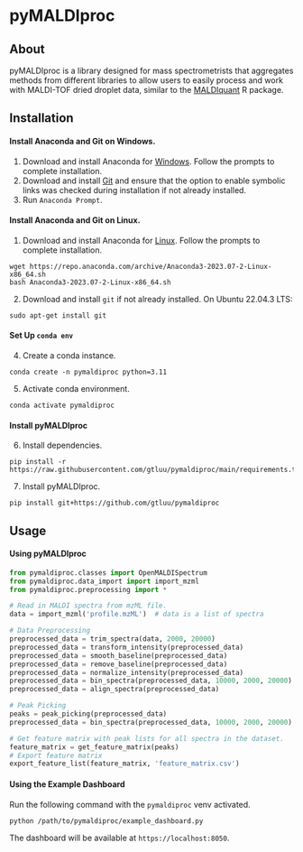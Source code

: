 # pyMALDIproc

## About

pyMALDIproc is a library designed for mass spectrometrists that aggregates methods from different libraries to allow 
users to easily process and work with MALDI-TOF dried droplet data, similar to the [MALDIquant](https://cran.r-project.org/web/packages/MALDIquant/index.html) R package.

## Installation

#### Install Anaconda and Git on Windows.

1. Download and install Anaconda for [Windows](https://repo.anaconda.com/archive/Anaconda3-2021.11-Windows-x86_64.exe). 
Follow the prompts to complete installation.
2. Download and install [Git](https://git-scm.com/downloads) and ensure that the option to enable symbolic links was 
checked during installation if not already installed.
3. Run ```Anaconda Prompt```.

#### Install Anaconda and Git on Linux.

1. Download and install Anaconda for [Linux](https://repo.anaconda.com/archive/Anaconda3-2023.07-2-Linux-x86_64.sh). 
Follow the prompts to complete installation.
```
wget https://repo.anaconda.com/archive/Anaconda3-2023.07-2-Linux-x86_64.sh
bash Anaconda3-2023.07-2-Linux-x86_64.sh
```
2. Download and install ```git``` if not already installed. On Ubuntu 22.04.3 LTS:
```
sudo apt-get install git
```

#### Set Up ```conda env```

4. Create a conda instance.
```
conda create -n pymaldiproc python=3.11
```
5. Activate conda environment.
```
conda activate pymaldiproc
```

#### Install pyMALDIproc

6. Install dependencies.
```
pip install -r https://raw.githubusercontent.com/gtluu/pymaldiproc/main/requirements.txt
```
7. Install pyMALDIproc.
```
pip install git+https://github.com/gtluu/pymaldiproc
```

## Usage

#### Using pyMALDIproc

```python
from pymaldiproc.classes import OpenMALDISpectrum
from pymaldiproc.data_import import import_mzml
from pymaldiproc.preprocessing import *

# Read in MALDI spectra from mzML file.
data = import_mzml('profile.mzML')  # data is a list of spectra

# Data Preprocessing
preprocessed_data = trim_spectra(data, 2000, 20000)
preprocessed_data = transform_intensity(preprocessed_data)
preprocessed_data = smooth_baseline(preprocessed_data)
preprocessed_data = remove_baseline(preprocessed_data)
preprocessed_data = normalize_intensity(preprocessed_data)
preprocessed_data = bin_spectra(preprocessed_data, 10000, 2000, 20000)
preprocessed_data = align_spectra(preprocessed_data)

# Peak Picking
peaks = peak_picking(preprocessed_data)
preprocessed_data = bin_spectra(preprocessed_data, 10000, 2000, 20000)

# Get feature matrix with peak lists for all spectra in the dataset.
feature_matrix = get_feature_matrix(peaks)
# Export feature matrix
export_feature_list(feature_matrix, 'feature_matrix.csv')
```

#### Using the Example Dashboard

Run the following command with the ```pymaldiproc``` venv activated.
```
python /path/to/pymaldiproc/example_dashboard.py
```
The dashboard will be available at ```https://localhost:8050```.
